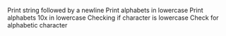 Print string followed by a newline
Print alphabets in lowercase
Print alphabets 10x in lowercase
Checking if character is lowercase
Check for alphabetic character
